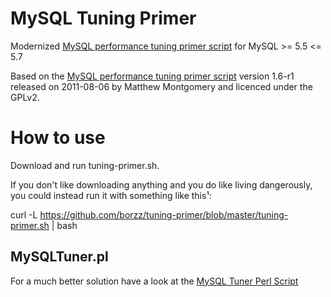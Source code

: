 MySQL Tuning Primer
===================

Modernized [MySQL performance tuning primer script](https://github.com/borzz/tuning-primer) for MySQL >= 5.5 <= 5.7


Based on the [MySQL performance tuning primer script](https://launchpad.net/mysql-tuning-primer) version 1.6-r1 released on 2011-08-06 by Matthew Montgomery and licenced under the GPLv2.


How to use
===================
Download and run tuning-primer.sh.

If you don't like downloading anything and you do like living dangerously, you could instead run it with something like this¹:

curl -L https://github.com/borzz/tuning-primer/blob/master/tuning-primer.sh | bash


MySQLTuner.pl
-------------

For a much better solution have a look at the
[MySQL Tuner Perl Script](https://github.com/major/MySQLTuner-perl)
